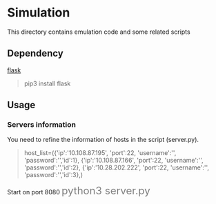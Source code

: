 # Simulation
This directory contains emulation code and some related scripts

## Dependency
[flask](https://github.com/pallets/flask)
> pip3 install flask

## Usage
### Servers information
You need to refine the information of hosts in the script (server.py).

> host_list=({'ip':'10.108.87.195', 'port':22, 'username':'', 'password':'','id':1},
             {'ip':'10.108.87.166', 'port':22, 'username':'', 'password':'','id':2},
             {'ip':'10.28.202.222', 'port':22, 'username':'', 'password':'','id':3},)

Start on port 8080
<font color=gray size=5>python3 server.py</font>

